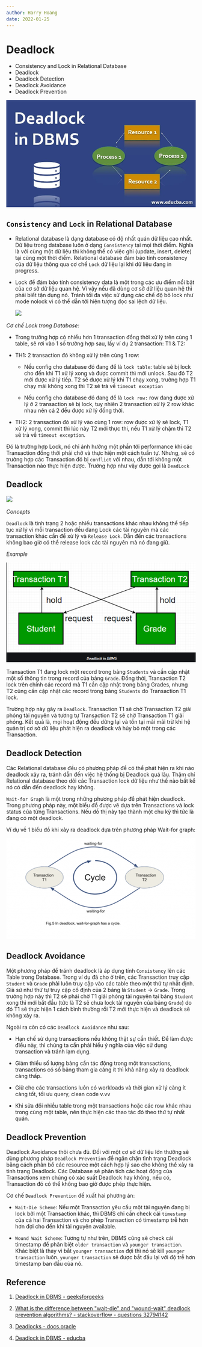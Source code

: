 ```yaml
---
author: Harry Hoang
date: 2022-01-25
---
```


# Deadlock
- Consistency and Lock in Relational Database
- Deadlock
- Deadlock Detection
- Deadlock Avoidance
- Deadlock Prevention

![](./images/Deadlock-in-DBMS.jpg)

## `Consistency` and `Lock` in Relational Database

- Relational database là dạng database có độ nhất quán dữ liệu cao nhất. Dữ liệu trong database luôn ở dạng `Consistency` tại mọi thời điểm. Nghĩa là với cùng một dữ liệu thì không thể có việc ghi (update, insert, delete) tại cùng một thời điểm. Relational database đảm bảo tính consistency của dữ liệu thông qua cơ chế `Lock` dữ liệu lại khi dữ liệu đang in progress.

- Lock để đảm bảo tính consistency data là một trong các ưu điểm nổi bật của cơ sở dữ liệu quan hệ. Vì vậy nếu đã dùng cơ sở dữ liệu quan hệ thì phải biết tận dụng nó. Tránh tối đa việc sử dụng các chế độ bỏ lock như mode nolock vì có thể dẫn tới hiện tượng đọc sai lệch dữ liệu.

    ![](https://media.giphy.com/media/EPkEAevu9GqFikhMif/giphy.gif)

_Cơ chế Lock trong Database:_

- Trong trường hợp có nhiều hơn 1 transaction đồng thời xử lý trên cùng 1 table, sẽ rơi vào 1 số trường hợp sau, lấy ví dụ 2 transaction: T1 & T2:

- TH1: 2 transaction đó không xử lý trên cùng 1 row:

    + Nếu config cho database đó đang để là `lock table`: table sẽ bị lock cho đến khi T1 xử lý xong và được commit thì mới unlock. Sau đó T2 mới được xử lý tiếp. T2 sẽ được xử lý khi T1 chạy xong, trường hợp T1 chạy mãi không xong thì T2 sẽ trả về `timeout exception `

    + Nếu config cho database đó đang để là `lock row:` row đang được xử lý ở 2 transaction sẽ bị lock, tuy nhiên 2 transaction xử lý 2 row khác nhau nên cả 2 đều được xử lý đồng thời.

- TH2: 2 transaction đó xử lý vào cùng 1 row: row được xử lý sẽ lock, T1 xử lý xong, commit thì lúc này T2 mới thực thi, nếu T1 xử lý chậm thì T2 sẽ trả về `timeout exception`.

Đó là trường hợp Lock, nó chỉ ảnh hưởng một phần tới performance khi các Transaction đồng thời phải chờ và thực hiện một cách tuần tự. Nhưng, sẽ có trường hợp các Transaction đó bị `conflict` với nhau, dẫn tới không một Transaction nào thực hiện được. Trường hợp như vậy được gọi là `DeadLock`

## Deadlock

![](https://i.makeagif.com/media/7-19-2016/YathdQ.gif)

_Concepts_

`Deadlock` là tình trạng 2 hoặc nhiều transactions khác nhau không thể tiếp tục xử lý vì mỗi transaction đều đang Lock các tài nguyên mà các transaction khác cần để xử lý và `Release Lock`. Dẫn đến các transactions không bao giờ có thể release lock các tài nguyên mà nó đang giữ.

_Example_

![](./images/deadlock-example.png)

Transaction T1 đang lock một record trong bảng `Students` và cần cập nhật một số thông tin trong record của bảng `Grade`. Đồng thời, Transaction T2 lock trên chính các record mà T1 cần cập nhật trong bảng Grades, nhưng T2 cũng cần cập nhật các record trong bảng `Students` do Transaction T1 lock. 

Trường hợp này gây ra `Deadlock`. Transaction T1 sẽ chờ Transaction T2 giải phóng tài nguyên và tương tự Transaction T2 sẽ chờ Transaction T1 giải phóng. Kết quả là, mọi hoạt động đều dừng lại và tồn tại mãi mãi trừ khi hệ quản trị cơ sở dữ liệu phát hiện ra deadlock và hủy bỏ một trong các Transaction.

## Deadlock Detection

Các Relational database đều có phương pháp để có thể phát hiện ra khi nào deadlock xảy ra, tránh dẫn đến việc hệ thống bị Deadlock quá lâu. Thậm chí Relational database theo dõi các Transaction lock dữ liệu như thế nào bất kể nó có dẫn đến deadlock hay không.

`Wait-for Graph` là một trong những phương pháp để phát hiện deadlock. Trong phương pháp này, một biểu đồ được vẽ dựa trên Transactions và lock status của từng Transactions. Nếu đồ thị này tạo thành một chu kỳ thì tức là đang có một deadlock.

Ví dụ về 1 biểu đồ khi xảy ra deadlock dựa trên phương pháp Wait-for graph:

![](./images/waitfor.png)


## Deadlock Avoidance

Một phương pháp để tránh deadlock là áp dụng tính `Consistency` lên các Table trong Database. Trong ví dụ đã cho ở trên, các Transaction truy cập `Student` và `Grade` phải luôn truy cập vào các table theo một thứ tự nhất định.  Giả sử như thứ tự truy cập cố định của 2 bảng là `Student` &rarr; `Grade`. Trong trường hợp này thì T2 sẽ phải chờ T1 giải phóng tài nguyên tại bảng `Student` xong thì mới bắt đầu (tức là T2 sẽ chưa lock tài nguyên của bảng `Grade`) do đó T1 sẽ thực hiện 1 cách bình thường rồi T2 mới thực hiện và deadlock sẽ không xảy ra.

Ngoài ra còn có các `Deadlock Avoidance` như sau:

- Hạn chế sử dụng transactions nếu không thật sự cần thiết. Để làm được điều này, thì chúng ta cần phải hiểu ý nghĩa của việc sử dụng transaction và tránh lạm dụng.

- Giảm thiểu số lượng bảng cần tác động trong một transactions, transactions có số bảng tham gia càng ít thì khả năng xảy ra deadlock càng thấp.

- Giữ cho các transactions luôn có workloads và thời gian xử lý càng ít càng tốt, tối ưu query, clean code v.vv

- Khi sửa đổi nhiều table trong một transactions hoặc các row khác nhau trong cùng một table, nên thực hiện các thao tác đó theo thứ tự nhất quán.

## Deadlock Prevention

Deadlock Avoidance thôi chưa đủ. Đối với một cơ sở dữ liệu lớn thường sẽ dùng phương pháp `Deadlock Prevention` để ngăn chặn tình trạng Deadlock bằng cách phân bổ các resource một cách hợp lý sao cho không thể xảy ra tình trạng Deadlock. Các Database sẽ phân tích các hoạt động của Transactions xem chúng có xác suất Deadlock hay không, nếu có, Transaction đó có thể không bao giờ được phép thực hiện.

Cơ chế `Deadlock Prevention` đề xuất hai phương án:

-  `Wait-Die Scheme`: Nếu một Transaction yêu cầu một tài nguyên đang bị lock bởi một Transaction khác, thì DBMS chỉ cần check cái `timestamp` của cả hai Transaction và cho phép Transaction có timestamp trễ hơn hơn đợi cho đến khi tài nguyên available.

- `Wound Wait Scheme`: Tương tự như trên, DBMS cũng sẽ check cái timestamp để phân biệt `older transaction` và `younger transaction`. Khác biệt là thay vì bắt `younger transaction` đợi thì nó sẽ kill `younger transaction` luôn. `younger transaction` sẽ được bắt đầu lại với độ trễ hơn timestamp ban đầu của nó. 

## Reference

1. [Deadlock in DBMS - geeksforgeeks](https://www.geeksforgeeks.org/deadlock-in-dbms/)

2. [ What is the difference between "wait-die" and "wound-wait" deadlock prevention algorithms? - stackoverflow - questions 32794142 ](https://stackoverflow.com/questions/32794142/what-is-the-difference-between-wait-die-and-wound-wait-deadlock-prevention-a)

3. [Deadlocks - docs.oracle](https://docs.oracle.com/javadb/10.6.2.1/devguide/cdevconcepts28436.html#:~:text=In%20a%20database%2C%20a%20deadlock,the%20Orders%20table%20to%20finish.)

4. [Deadlock in DBMS - educba](https://www.educba.com/deadlock-in-dbms/)